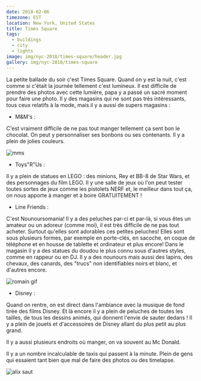 ```yaml
---
date: 2018-02-06
timezone: EST
location: New York, United States
title: Times Square
tags:
  - buildings
  - city
  - lights
image: img/nyc-2018/times-square/header.jpg
gallery: img/nyc-2018/times-square
---
```


La petite ballade du soir c'est Times Square. Quand on y est la nuit, c'est comme si c'était la journée tellement c'est lumineux. Il est difficile de prendre des photos avec cette lumière, papa y a passé un sacré moment pour faire une photo. Il y des magasins qui ne sont pas très intéressants, tous ceux relatifs à la mode, mais il y a aussi de supers magasins : 

- M&M's :

C'est vraiment difficile de ne pas tout manger tellement ça sent bon le chocolat. On peut y personnaliser ses bonbons ou ses contenants. Il y a plein de jolies couleurs. 

![mms](img/nyc-2018/times-square/mms.jpg")

- Toys"R"Us :

Il y a plein de statues en LEGO : des minions, Rey et BB-8 de Star Wars, et des personnages du film LEGO. Il y une salle de jeux où l'on peut tester toutes sortes de jeux comme les pistolets NERF et, le meilleur dans tout ça, on nous apporte à manger et à boire GRATUITEMENT !

- Line Friends :

C'est Nounoursomania! Il y a des peluches par-ci et par-là, si vous êtes un amateur ou un adoreur (comme moi), il est très difficile de ne pas tout acheter. Surtout qu'elles sont adorables ces petites peluches! Elles sont sous plusieurs formes, par exemple en porte-clés, en sacoche, en coque de téléphone et en housse de tablette et ordinateur et plus encore! Dans le magasin il y a des statues du doudou le plus connu sous d'autres styles, comme en rappeur ou en DJ. Il y a des nounours mais aussi des lapins, des chevaux, des canards, des "trucs" non identifiables noirs et blanc, et d'autres encore.

![romain gif](img/nyc-2018/times-square/romain.gif)

- Disney :

Quand on rentre, on est direct dans l'ambiance avec la musique de fond tirée des films Disney. Et là encore il y a plein de peluches de toutes les tailles, de tous les dessins animés, qui donnent l'envie de sauter dedans ! Il y a plein de jouets et d'accessoires de Disney allant du plus petit au plus grand.

Il y a aussi plusieurs endroits où manger, on va souvent au Mc Donald. 

Il y a un nombre incalculable de taxis qui passent à la minute. Plein de gens qui essaient tant bien que mal de faire des photos ou des timelapse.

![alix saut](img/nyc-2018/times-square/alix.gif)



